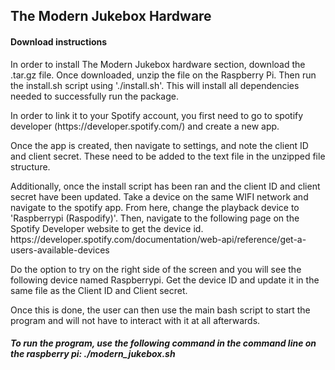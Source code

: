 <h2>The Modern Jukebox Hardware</h2>

<h4>Download instructions </h4>
<p>In order to install The Modern Jukebox hardware section, download the .tar.gz file. 
Once downloaded, unzip the file on the Raspberry Pi. Then run the install.sh script using './install.sh'.
This will install all dependencies needed to successfully run the package. </p>

<p> In order to link it to your Spotify account, you first need to go to spotify developer (https://developer.spotify.com/) and create a new app.</p>
<p> Once the app is created, then navigate to settings, and note the client ID and client secret. These need to be added to the text file in the unzipped file structure. </p>
<p> Additionally, once the install script has been ran and the client ID and client secret have been updated. Take a device on the same WIFI network and navigate to the spotify app. From here, change the playback device to 'Raspberrypi (Raspodify)'. 
    Then, navigate to the following page on the Spotify Developer website to get the device id. https://developer.spotify.com/documentation/web-api/reference/get-a-users-available-devices</p>
    <p>Do the option to try on the right side of the screen and you will see the following device named Raspberrypi. Get the device ID and update it in the same file as the Client ID and Client secret.</p>

<p> Once this is done, the user can then use the main bash script to start the program and will not have to interact with it at all afterwards. </p>
<h5>To run the program, use the following command in the command line on the raspberry pi: ./modern_jukebox.sh</h5>
